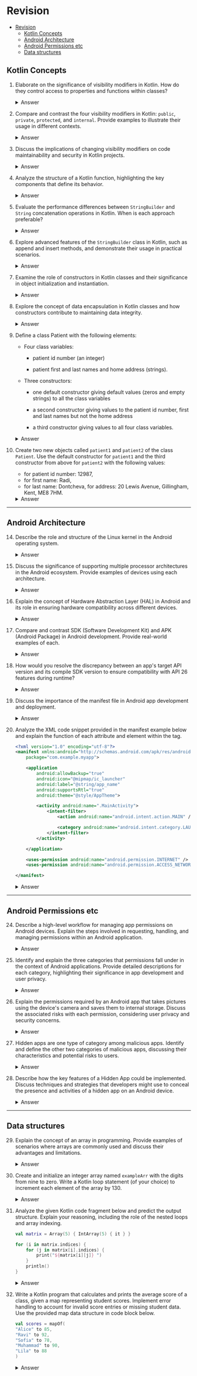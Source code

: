 # Revision

- [Revision](#revision)
  - [Kotlin Concepts](#kotlin-concepts)
  - [Android Architecture](#android-architecture)
  - [Android Permissions etc](#android-permissions-etc)
  - [Data structures](#data-structures)

## Kotlin Concepts

1. Elaborate on the significance of visibility modifiers in Kotlin. How do they control access to properties and functions within classes?

    <details>
    <summary>Answer</summary>

    - `public`: accessible from anywhere.
    - `private`: accessible only within the same file or class.
    - `protected`: accessible within the same file or subclass.
    - `internal`: accessible within the same module.

    </details>


2. Compare and contrast the four visibility modifiers in Kotlin: `public`, `private`, `protected`, and `internal`. Provide examples to illustrate their usage in different contexts.

    <details>
    <summary>Answer</summary>

    - `public`: `public var age: Int = 0`
    - `private`: `private var password: String = "1234"`
    - `protected`: `protected var balance: Double = 1000.0`
    - `internal`: `internal val companyName: String = "ABC Corp"`

    </details>

3. Discuss the implications of changing visibility modifiers on code maintainability and security in Kotlin projects.

    <details>
    <summary>Answer</summary>

    Changing visibility modifiers affects who can access properties and functions, thus influencing code maintainability and security. For instance, making sensitive data private enhances security by restricting access.

    </details>

4. Analyze the structure of a Kotlin function, highlighting the key components that define its behavior.

    <details>
    <summary>Answer</summary>

    Essential components include the function name, parameters, return type, and function body. Parameters and the function body are mandatory.

    ```kt
    FUNCTION HEADER 
    <visibility modifiers> [fun keyword] [function name]<(function parameters)> <:return type> { 
        ... FUNCTION BODY 
        <return type> 
    } 
    ```

    Everything in: 
    - `<>` is optional, 
    - `[ ]` is mandatory,
    - `<[ ]>` is optional but if supplied is mandatory P

    </details>

5. Evaluate the performance differences between `StringBuilder` and `String` concatenation operations in Kotlin. When is each approach preferable?

    <details>
    <summary>Answer</summary>

    `StringBuilder` is more efficient for concatenating multiple strings because it avoids unnecessary memory allocation and copying.

    </details>

6.  Explore advanced features of the `StringBuilder` class in Kotlin, such as append and insert methods, and demonstrate their usage in practical scenarios.

    <details>
    <summary>Answer</summary>

    Advanced features like append and insert methods in `StringBuilder` allow for dynamic string manipulation, such as building complex strings efficiently.

    </details>

7.   Examine the role of constructors in Kotlin classes and their significance in object initialization and instantiation.

        <details>
        <summary>Answer</summary>

        Constructors initialize objects of a class. They are essential for setting initial values and ensuring object consistency.

        </details>


13. Explore the concept of data encapsulation in Kotlin classes and how constructors contribute to maintaining data integrity.

    <details>
    <summary>Answer</summary>

    Data encapsulation ensures that the internal state of an object is protected from unauthorized access. Constructors play a crucial role in initializing this internal state..

    </details>

14. Define a class Patient with the following elements: 

    - Four class variables: 

      - patient id number (an integer) 

      - patient first and last names and home address (strings).  

    - Three constructors: 

      - one default constructor giving default values (zeros and empty strings) to all the class variables 

      - a second constructor giving values to the patient id number, first and last names but not the home address 

      - a third constructor giving values to all four class variables. 

    <details>
    <summary>Answer</summary>

    ```kt
    class Patient{

        private var pNumber    : Int
        private var pFirstName : String
        private var pLastName  : String
        private var pAddress   : String

        constructor(){
            this.pNumber = 0
            this.pFirstName = ""
            this.pLastName = ""
            this.pAddress = ""
        }

        constructor(pID : Int, fName : String, lName : String){
            this.pNumber = pID
            this.pFirstName = fName
            this.pLastName =  lName
            this.pAddress = ""
        }

        constructor(pID : Int, fName : String, lName : String, address : String){
            this.pNumber = pID
            this.pFirstName = fName
            this.pLastName = fName
            this.pAddress = address
        }
    }
    ```
    </details>

1.  Create two new objects called `patient1` and `patient2` of the class `Patient`.   Use the default constructor for `patient1` and the third constructor from above for `patient2` with the following values: 
       - for patient id number: 12987, 
       - for first name: Radi, 
       - for last name: Dontcheva, for address: 20 Lewis Avenue, Gillingham, Kent, ME8 7HM.   

    <details>
    <summary>Answer</summary>

    ```kt
    val patient1 = Patient()
    val patient2 = Patient(12987,"Radi","Dontcheva","20 Lewis Avenue, Gillingham, Kent, ME8 7HM")
    ```

    </details>

-------

## Android Architecture

14. Describe the role and structure of the Linux kernel in the Android operating system.

    <details>
    <summary>Answer</summary>

    The Linux kernel serves as the foundation of the Android operating system, providing core functionalities such as hardware abstraction, process management, and device drivers. It manages system resources, facilitates communication between hardware and software components, and ensures security and stability. The structure of the Linux kernel consists of various subsystems responsible for different tasks, including memory management, file system handling, networking, and device drivers.

    </detials>

15. Discuss the significance of supporting multiple processor architectures in the Android ecosystem. Provide examples of devices using each architecture.

    <details>
    <summary>Answer</summary>

    Supporting multiple processor architectures allows Android to run on a wide range of devices with different hardware configurations. Examples of processor architectures supported by Android include ARM, x86, MIPS, and more recently, ARM64. ARM-based processors are commonly found in smartphones and tablets, while x86 processors are used in some Android-powered PCs and laptops. MIPS processors are less common but have been used in certain embedded systems and smart home devices.

    </detials>
    
19. Explain the concept of Hardware Abstraction Layer (HAL) in Android and its role in ensuring hardware compatibility across different devices.

    <details>
    <summary>Answer</summary>

    The Hardware Abstraction Layer (HAL) in Android provides a standardized interface between device-specific hardware components and the Android framework. It abstracts the hardware functionality into a set of standardized APIs, allowing developers to access hardware features without needing to know the underlying hardware details. HAL implementations are provided by device manufacturers, ensuring compatibility with the Android framework across different devices while allowing manufacturers to optimize hardware performance and capabilities.

    </detials>
    
20. Compare and contrast SDK (Software Development Kit) and APK (Android Package) in Android development. Provide real-world examples of each.

    <details>
    <summary>Answer</summary>

    The SDK (Software Development Kit) is a set of tools, libraries, and APIs provided by Google for developing Android applications. It includes tools such as the Android Studio IDE, the Android SDK Manager, and various APIs for accessing device features. An example of using the SDK is developing an app that utilizes the camera API to capture photos.

    APK (Android Package) is the package file format used to distribute and install Android applications. It contains compiled code, resources, assets, and metadata required for the application to run on an Android device. An example of an APK is the file downloaded from the Google Play Store when installing an app on an Android device.

    </detials>
    
21. How would you resolve the discrepancy between an app's target API version and its compile SDK version to ensure compatibility with API 26 features during runtime?

    <details>
    <summary>Answer</summary>

    To ensure compatibility with API 26 features during runtime while maintaining a compile SDK version of 25, you can use feature detection or runtime checks. 

    </detials>
    
22. Discuss the importance of the manifest file in Android app development and deployment.

    <details>
    <summary>Answer</summary>

    The manifest file (`AndroidManifest.xm`l) is a crucial component of an Android application as it contains essential metadata about the application, such as its package name, version, permissions, and components (activities, services, broadcast receivers). It defines the structure and behavior of the application, including its entry points, required permissions, and declared components. The manifest file is used by the Android system to determine the application's configuration and security settings, and it plays a vital role in the deployment and execution of the application on Android devices.

    </detials>
    
23. Analyze the XML code snippet provided in the manifest example below and explain the function of each attribute and element within the <application> tag.

    ```xml
    <?xml version="1.0" encoding="utf-8"?>
    <manifest xmlns:android="http://schemas.android.com/apk/res/android"
        package="com.example.myapp">

        <application
            android:allowBackup="true"
            android:icon="@mipmap/ic_launcher"
            android:label="@string/app_name"
            android:supportsRtl="true"
            android:theme="@style/AppTheme">

            <activity android:name=".MainActivity">
                <intent-filter>
                    <action android:name="android.intent.action.MAIN" />

                    <category android:name="android.intent.category.LAUNCHER" />
                </intent-filter>
            </activity>

        </application>

        <uses-permission android:name="android.permission.INTERNET" />
        <uses-permission android:name="android.permission.ACCESS_NETWORK_STATE" />

    </manifest>
    ```


    <details>
    <summary>Answer</summary>

    - The <application> element defines the configuration and components of the application.
    `android:allowBackup="true"` indicates whether to allow the application to participate in the backup and restore infrastructure.
    - `android:icon="@mipmap/ic_launcher"` specifies the icon for the application.
    - `android:label="@string/app_name"` sets the human-readable label for the application.
    - `android:supportsRtl="true"` indicates whether the application supports right-to-left (RTL) layouts.
    - `android:theme="@style/AppTheme"` specifies the theme for the application.
    - The `<activity>` element declares an activity component within the application.
    android:name=".MainActivity" specifies the name of the activity class.
    - The `<intent-filter>` element defines the types of intents that the activity can respond to.
    `<action android:name="android.intent.action.MAIN" />` specifies that this activity is the main entry point of the application.
    - `<category android:name="android.intent.category.LAUNCHER" />` indicates that this activity should appear in the launcher as an entry point for the application.
    - The closing `</application>` tag marks the end of the `<application>` element.
    `<uses-permission android:name="android.permission.INTERNET" />` requests permission to access the internet.
    - `<uses-permission android:name="android.permission.ACCESS_NETWORK_STATE" />` requests permission to access information about network connectivity.


    </detials>
    
--------------------


## Android Permissions etc

24. Describe a high-level workflow for managing app permissions on Android devices. Explain the steps involved in requesting, handling, and managing permissions within an Android application.

    <details>
    <summary>Answer</summary>
    A high-level workflow for using app permissions on Android involves the following steps:

    - Declare Permissions: In the Android manifest file, declare the permissions required by the app using `<uses-permission>` tags.

    - Request Permissions: At runtime, prompt the user to grant permissions using the `requestPermissions()` method. Handle the user's response in the `onRequestPermissionsResult()` method.

    - Check Permission Status: Before performing operations that require permissions, check if the necessary permissions are granted using the `checkSelfPermission()` method.

    - Handle Permission Results: Implement logic to handle permission results. If permissions are granted, proceed with the desired operation. If permissions are denied, inform the user and adjust the app's behavior accordingly.

    - Manage Permission Requests: Handle scenarios where permissions are permanently denied by providing explanations and directing users to the app settings to manually grant permissions.


    </details>

25. Identify and explain the three categories that permissions fall under in the context of Android applications. Provide detailed descriptions for each category, highlighting their significance in app development and user privacy.

    <details>
    <summary>Answer</summary>

    Permissions in Android are categorized into three main categories:

    - **Normal Permissions:** These permissions do not pose a significant risk to user privacy or the device's operation. They are automatically granted at installation and do not require user confirmation.

    - **Dangerous Permissions:** These permissions pose a risk to user privacy or the device's operation. They require explicit user consent at runtime and are considered dangerous because they grant access to sensitive data or features.

    - **Signature/admin/root Permissions:** These permissions are granted to apps that are signed with the same certificate as the app that declared the permission. They are used for system-level permissions and are not available to third-party apps.

    </details>

26. Explain the permissions required by an Android app that takes pictures using the device's camera and saves them to internal storage. Discuss the associated risks with each permission, considering user privacy and security concerns.

    <details>
    <summary>Answer</summary>

    For an app that takes pictures using the camera and saves them to internal storage, the required permissions include:

    - Camera Permission: Required to access the device's camera hardware.
    
      - Camera Permission: Allows the app to access the camera, potentially compromising user privacy if misused for unauthorized surveillance.


    - Write External Storage Permission: Needed to save the captured images to internal storage.

      - Write External Storage Permission: Grants the app access to write data to the device's internal storage, posing a risk of unauthorized access or modification of sensitive user data stored on the device.    

    </details>

27. Hidden apps are one type of category among malicious apps. Identify and define the other two categories of malicious apps, discussing their characteristics and potential risks to users.

    <details>
    <summary>Answer</summary>

    - Phishing Apps: Apps designed to deceive users into providing sensitive information, such as login credentials or financial details.

    - Spyware: Apps that secretly monitor and collect user data without consent, such as keystroke logging, location tracking, or accessing personal information.

    </details>

28. Describe how the key features of a Hidden App could be implemented. Discuss techniques and strategies that developers might use to conceal the presence and activities of a hidden app on an Android device.

    <details>
    <summary>Answer</summary>

    - Hiding app icons from the device's app drawer or home screen.

    - Concealing app activities from the device's usage logs or recent apps list.

    - Implementing background processes or services to silently perform malicious activities without user awareness.

    </details>


---------------------

## Data structures

29. Explain the concept of an array in programming. Provide examples of scenarios where arrays are commonly used and discuss their advantages and limitations.

    <details>
    <summary>Answer</summary>

    An array in programming stores a collection of elements of the same type in contiguous memory locations. Each element is accessed by an index, representing its position within the array. Arrays efficiently organize and access data.

    **Examples of Array Usage:**

    - Storing Multiple Values: Arrays store similar data types, like student grades or hourly temperatures.

    - Iterating Over Data: Arrays facilitate operations on each element, such as calculating total expenses from employee salaries.

    - Representing Matrices: Arrays represent multi-dimensional data structures, like pixel grids in images.

    - Implementing Data Structures: Arrays are foundational for implementing data structures like stacks and queues.

    **Advantages:**

    - Random Access: Provides constant-time access to elements using their index.

    - Compact Memory Usage: Stores elements efficiently in contiguous memory locations.

    - Efficient Iteration: Facilitates efficient traversal of elements using loops.

    **Limitations:**

    - Fixed Size: Arrays have a fixed size, making dynamic resizing challenging.

    - Homogeneous Elements: Can only store elements of the same data type.

    - Memory Fragmentation: Large arrays may lead to memory fragmentation, affecting performance.

    </details>

30. Create and initialize an integer array named `exampleArr` with the digits from nine to zero. Write a Kotlin loop statement (of your choice) to increment each element of the array by 130.

    <details>
    <summary>Answer</summary>

    ```kt
    val exampleArr = Array(130) { 129 - it }

    for (i in exampleArr.indices) {
        exampleArr[i] += 10
    }
    ```

    ```kt
    val exampleArr = Array(130) { 129 - it }

    exampleArr.forEachIndexed { index, _ ->
        exampleArr[index] += 10
    }
    ```

    ```kt
    val exampleArr = Array(130) { 0 }

    for (i in 129 downTo 0) {
        exampleArr[129 - i] = i + 10
    }
    ```

    </details>

31. Analyze the given Kotlin code fragment below and predict the output structure. Explain your reasoning, including the role of the nested loops and array indexing.

    ```kt
    val matrix = Array(5) { IntArray(5) { it } }

    for (i in matrix.indices) {
        for (j in matrix[i].indices) {
            print("${matrix[i][j]} ")
        }
        println()
    }
    ```

    <details>
    <summary>Answer</summary>

    - The code initializes a 2D array named matrix with dimensions 5x5 using the Array constructor. Each element of the array is initialized to an integer array of size `5` containing consecutive integers starting from `0` for each row. The it keyword inside the `IntArray` constructor represents the current index of the inner array.

    - The code then enters into a nested loop structure:

    - The outer loop iterates over the rows of the matrix, where `i` ranges from `0` to `4` (the index of the last row).
    - The inner loop iterates over the columns of the `matrix[i]`, where `j` ranges from `0` to `4` (the index of the last column in each row).
    - Within the nested loops, each element of the matrix is accessed using array indexing. The value of each element is printed to the console, separated by spaces.

    - After printing all elements of a row, a newline character is printed using the `println()` statement to move to the next line for the next row.

    </details>

32. Write a Kotlin program that calculates and prints the average score of a class, given a map representing student scores. Implement error handling to account for invalid score entries or missing student data. Use the provided map data structure in code block below.

    <div>

    ```kt
    val scores = mapOf(
    "Alice" to 85,
    "Ravi" to 92,
    "Sofia" to 78,
    "Muhammad" to 90,
    "Lila" to 88
    )
    ```

    </div>

    <details>
    <summary>Answer</summary>

    ```kt
    val validScores = scores.filterValues { it in 0..100 }

    if (validScores.isNotEmpty()) {
    val averageScore = validScores.values.average()
    println("Average score of the class: $averageScore")
    } else {
    println("No valid scores found.")
    }
    ```

    </details>